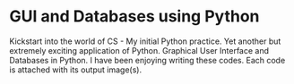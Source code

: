 # GUI and Databases using Python
 Kickstart into the world of CS - My initial Python practice.
 Yet another but extremely exciting application of Python. Graphical User Interface and Databases in Python.
 I have been enjoying writing these codes.
 Each code is attached with its output image(s).